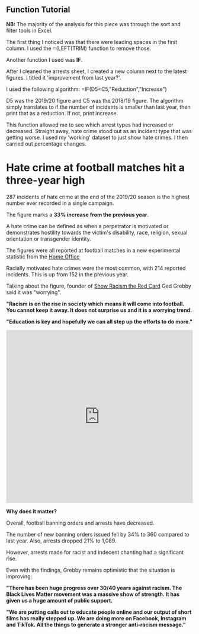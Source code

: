 ## Function Tutorial ##

**NB:** The majority of the analysis for this piece was through the sort and filter tools in Excel.

The first thing I noticed was that there were leading spaces in the first column. I used the =(LEFT(TRIM) function to remove those.

Another function I used was **IF**.

After I cleaned the arrests sheet, I created a new column next to the latest figures. I titled it 'improvement from last year?'.

I used the following algorithm: =IF(D5<C5,"Reduction","Increase")

D5 was the 2019/20 figure and C5 was the 2018/19 figure. The algorithm simply translates to if the number of incidents is smaller than last year, then print that as a reduction. If not, print increase.

This function allowed me to see which arrest types had increased or decreased. Straight away, hate crime stood out as an incident type that was getting worse.
I used my 'working' dataset to just show hate crimes. I then carried out percentage changes.

# Hate crime at football matches hit a three-year high #

287 incidents of hate crime at the end of the 2019/20 season is the highest number ever recorded in a single campaign.

The figure marks a **33% increase from the previous year**.

A hate crime can be defined as when a perpetrator is motivated or demonstrates hostility towards the victim's disability, race, religion, sexual orientation or transgender identity. 

The figures were all reported at football matches in a new experimental statistic from the [Home Office](https://www.gov.uk/government/statistics/football-related-arrests-and-banning-orders-england-and-wales-2019-to-2020-season)

Racially motivated hate crimes were the most common, with 214 reported incidents. This is up from 152 in the previous year.

Talking about the figure, founder of [Show Racism the Red Card](https://www.theredcard.org/) Ged Grebby said it was "worrying".

**"Racism is on the rise in society which means it will come into football. You cannot keep it away. It does not surprise us and it is a worrying trend.**

**"Education is key and hopefully we can all step up the efforts to do more."**

<iframe title="Incidents by hate crime type" aria-label="chart" id="datawrapper-chart-FEANJ" src="https://datawrapper.dwcdn.net/FEANJ/3/" scrolling="no" frameborder="0" style="width: 0; min-width: 100% !important; border: none;" height="466"></iframe><script type="text/javascript">!function(){"use strict";window.addEventListener("message",(function(a){if(void 0!==a.data["datawrapper-height"])for(var e in a.data["datawrapper-height"]){var t=document.getElementById("datawrapper-chart-"+e)||document.querySelector("iframe[src*='"+e+"']");t&&(t.style.height=a.data["datawrapper-height"][e]+"px")}}))}();
</script>

**Why does it matter?**

Overall, football banning orders and arrests have decreased.

The number of new banning orders issued fell by 34% to 360 compared to last year. Also, arrests dropped 21% to 1,089.

However, arrests made for racist and indecent chanting had a significant rise. 

<div class="flourish-embed flourish-chart" data-src="visualisation/3893202" data-url="https://flo.uri.sh/visualisation/3893202/embed" aria-label=""><script src="https://public.flourish.studio/resources/embed.js"></script></div>

Even with the findings, Grebby remains optimistic that the situation is improving:

**"There has been huge progress over 30/40 years against racism. The Black Lives Matter movement was a massive show of strength. It has given us a huge amount of public support.**

**"We are putting calls out to educate people online and our output of short films has really stepped up. We are doing more on Facebook, Instagram and TikTok. All the things to generate a stronger anti-racism message."**

